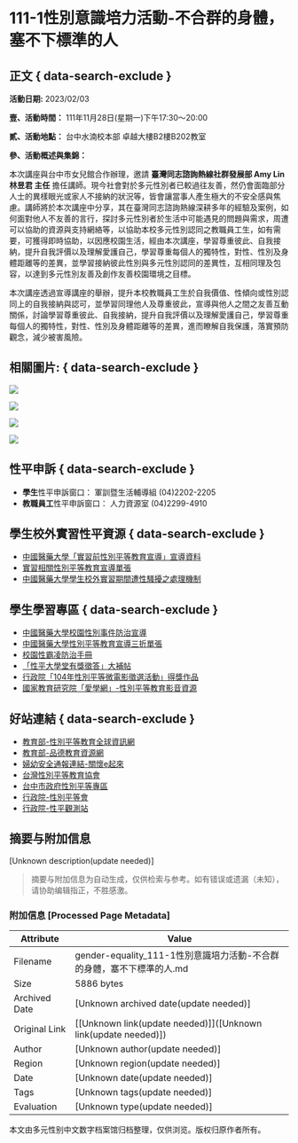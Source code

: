 # 111-1性別意識培力活動-不合群的身體，塞不下標準的人

## 正文 { data-search-exclude }


**活動日期:** 2023/02/03

**壹、活動時間：** 111年11月28日(星期一)下午17:30～20:00

**貳、活動地點：** 台中水湳校本部 卓越大樓B2樓B202教室

**參、活動概述與集錦：**

本次講座與台中市女兒館合作辦理，邀請 **臺灣同志諮詢熱線社群發展部 Amy Lin 林昱君 主任** 擔任講師。現今社會對於多元性別者已較過往友善，然仍會面臨部分人士的異樣眼光或家人不接納的狀況等，皆會讓當事人產生極大的不安全感與焦慮。講師將於本次講座中分享，其在臺灣同志諮詢熱線深耕多年的經驗及案例，如何面對他人不友善的言行，探討多元性別者於生活中可能遇見的問題與需求，周遭可以協助的資源與支持網絡等，以協助本校多元性別認同之教職員工生，如有需要，可獲得即時協助，以因應校園生活，經由本次講座，學習尊重彼此、自我接納，提升自我評價以及理解愛護自己，學習尊重每個人的獨特性，對性、性別及身體距離等的差異，並學習接納彼此性別與多元性別認同的差異性，互相同理及包容，以達到多元性別友善及創作友善校園環境之目標。

本次講座透過宣導講座的舉辦，提升本校教職員工生於自我價值、性傾向或性別認同上的自我接納與認可，並學習同理他人及尊重彼此，宣導與他人之間之友善互動關係，討論學習尊重彼此、自我接納，提升自我評價以及理解愛護自己，學習尊重每個人的獨特性，對性、性別及身體距離等的差異，進而瞭解自我保護，落實預防觀念，減少被害風險。

## 相關圖片: { data-search-exclude }

[![](https://gender-equality.cmu.edu.tw/sites/default/files/styles/large/public/LINE_ALBUM_111.11.28%E6%80%A7%E5%B9%B3%E8%AC%9B%E5%BA%A7-%E5%A5%B3%E5%85%92%E9%A4%A8_221130_8.jpg?itok=nii_YEkX)](https://gender-equality.cmu.edu.tw/sites/default/files/LINE_ALBUM_111.11.28%E6%80%A7%E5%B9%B3%E8%AC%9B%E5%BA%A7-%E5%A5%B3%E5%85%92%E9%A4%A8_221130_8.jpg)

[![](https://gender-equality.cmu.edu.tw/sites/default/files/styles/large/public/LINE_ALBUM_111.11.28%E6%80%A7%E5%B9%B3%E8%AC%9B%E5%BA%A7-%E5%A5%B3%E5%85%92%E9%A4%A8_221130_7.jpg?itok=zXoyGaso)](https://gender-equality.cmu.edu.tw/sites/default/files/styles/large/public/LINE_ALBUM_111.11.28%E6%80%A7%E5%B9%B3%E8%AC%9B%E5%BA%A7-%E5%A5%B3%E5%85%92%E9%A4%A8_221130_7.jpg)

[![](https://gender-equality.cmu.edu.tw/sites/default/files/styles/large/public/LINE_ALBUM_111.11.28%E6%80%A7%E5%B9%B3%E8%AC%9B%E5%BA%A7-%E5%A5%B3%E5%85%92%E9%A4%A8_221130_12.jpg?itok=SZtS1QYK)](https://gender-equality.cmu.edu.tw/sites/default/files/styles/large/public/LINE_ALBUM_111.11.28%E6%80%A7%E5%B9%B3%E8%AC%9B%E5%BA%A7-%E5%A5%B3%E5%85%92%E9%A4%A8_221130_12.jpg)

[![](https://gender-equality.cmu.edu.tw/sites/default/files/styles/large/public/LINE_ALBUM_1111128%E6%80%A7%E5%B9%B3%E8%AC%9B%E5%BA%A7_221130_9.jpg?itok=LtbCnHgk)](https://gender-equality.cmu.edu.tw/sites/default/files/styles/large/public/LINE_ALBUM_1111128%E6%80%A7%E5%B9%B3%E8%AC%9B%E5%BA%A7_221130_9.jpg)

## 性平申訴 { data-search-exclude }

- **學生**性平申訴窗口： 軍訓暨生活輔導組 (04)2202-2205   
- **教職員工**性平申訴窗口： 人力資源室 (04)2299-4910

## 學生校外實習性平資源 { data-search-exclude }

- [中國醫藥大學「實習前性別平等教育宣導」宣導資料](https://drive.google.com/drive/folders/1SpNUeS4_owCzbKxhg6lnPlhcaKi4uiMV?usp=sharing)
- [實習相關性別平等教育宣導單張](/sites/default/files/%E5%AF%A6%E7%BF%92%E5%89%8D%E6%80%A7%E9%A8%B7%E6%93%BE%E9%98%B2%E6%B2%BB%E5%AE%A3%E5%B0%8E%E6%95%99%E8%82%B2-%E5%96%AE%E5%BC%B5%EF%BC%88%E5%8F%AF%E6%94%BE%E5%9C%A8%E5%AF%A6%E7%BF%92%E6%89%8B%E5%86%8A%E6%88%96%E6%B5%B7%E5%A0%B1%EF%BC%89.pdf)
- [中國醫藥大學學生校外實習期間遭性騷擾之處理機制](/sites/default/files/%E4%B8%AD%E5%9C%8B%E9%86%AB%E8%97%A5%E5%A4%A7%E5%AD%B8%20%E5%AD%B8%E7%94%9F%E6%A0%A1%E5%A4%96%E5%AF%A6%E7%BF%92%E6%9C%9F%E9%96%93%E9%81%AD%E6%80%A7%E9%A8%B7%E6%93%BE%E4%B9%8B%E8%99%95%EF%A7%A4%E6%A9%9F%E5%88%B6.pdf)

## 學生學習專區 { data-search-exclude }

- [中國醫藥大學校園性別事件防治宣導](https://drive.google.com/file/d/1-oSZtlNaadXbM5IwuNGsqBZktnF1_RhE/view?usp=drive_link)
- [中國醫藥大學性別平等教育宣導三折單張](/sites/default/files/113%E5%AD%B8%E5%B9%B4%E5%BA%A6%E6%80%A7%E5%B9%B3%E5%AE%A3%E5%B0%8E%E5%96%AE%E5%BC%B5%20%28A4%20%28%E6%A9%AB%E5%BC%8F%29%29%20%281%29.pdf)
- [校園性霸凌防治手冊](http://gender-equality.cmu.edu.tw/sites/default/files/%E6%80%A7%E5%88%A5%E9%9B%B6%E9%9C%B8%E5%87%8C-%E6%A0%A1%E5%9C%92%E6%80%A7%E9%9C%B8%E5%87%8C%E9%98%B2%E6%B2%BB%E6%89%8B%E5%86%8A.pdf)
- [「性平大學堂有獎徵答」大補帖](http://gender-equality.cmu.edu.tw/sites/default/files/%E3%80%8C%E6%80%A7%E5%B9%B3%E5%A4%A7%E5%AD%B8%E5%A0%82%E6%9C%89%E7%8D%8E%E5%BE%B5%E7%AD%94%E3%80%8D%E5%A4%A7%E8%A3%9C%E5%B8%96.pdf)
- [行政院「104年性別平等微電影徵選活動」得獎作品](http://www.gec.ey.gov.tw/News_Content.aspx?n=4F80950EF52341B3&s=95A2A2FC4D963C33)
- [國家教育研究院「愛學網」-性別平等教育影音資源](https://stv.moe.edu.tw/co_stv.php?cat=106693&c=106700)

## 好站連結 { data-search-exclude }

- [教育部-性別平等教育全球資訊網](https://www.gender.edu.tw/web/index.php/home/index)
- [教育部-品德教育資源網](http://ce.naer.edu.tw/)
- [婦幼安全通報連結-關懷e起來](http://ecare.mohw.gov.tw/)
- [台灣性別平等教育協會](https://www.tgeea.org.tw/)
- [台中市政府性別平等專區](https://ge.taichung.gov.tw/home.aspx)
- [行政院-性別平等會](https://www.gec.ey.gov.tw/Default.aspx)
- [行政院-性平觀測站](http://geo.ey.gov.tw/)
<!-- tcd_original_link https://gender-equality.cmu.edu.tw/zh-hant/node/290 -->


## 摘要与附加信息

<!-- tcd_abstract -->
[Unknown description(update needed)]
<!-- tcd_abstract_end -->

> 摘要与附加信息为自动生成，仅供检索与参考。如有错误或遗漏（未知），请协助编辑指正，不胜感激。

### 附加信息 [Processed Page Metadata]

| Attribute       | Value                                  |
|-----------------|----------------------------------------|
| Filename        | gender-equality_111-1性別意識培力活動-不合群的身體，塞不下標準的人.md                             |
| Size            | 5886 bytes                           |
| Archived Date   | [Unknown archived date(update needed)]                             |
| Original Link   | [[Unknown link(update needed)]]([Unknown link(update needed)])                       |
| Author          | [Unknown author(update needed)]                               |
| Region          | [Unknown region(update needed)]                               |
| Date            | [Unknown date(update needed)]                                 |
| Tags            | [Unknown tags(update needed)]                                 |
| Evaluation            | [Unknown type(update needed)]                                 |
<!-- tcd_table_end -->

本文由多元性别中文数字档案馆归档整理，仅供浏览。版权归原作者所有。
